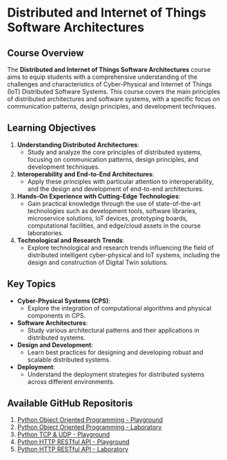 # Distributed and Internet of Things Software Architectures

## Course Overview

The **Distributed and Internet of Things Software Architectures** course aims to equip students with a comprehensive understanding of the challenges and characteristics of Cyber-Physical and Internet of Things (IoT) Distributed Software Systems. This course covers the main principles of distributed architectures and software systems, with a specific focus on communication patterns, design principles, and development techniques.

## Learning Objectives

1. **Understanding Distributed Architectures**: 
   - Study and analyze the core principles of distributed systems, focusing on communication patterns, design principles, and development techniques.   
2. **Interoperability and End-to-End Architectures**:
   - Apply these principles with particular attention to interoperability, and the design and development of end-to-end architectures.
3. **Hands-On Experience with Cutting-Edge Technologies**:
   - Gain practical knowledge through the use of state-of-the-art technologies such as development tools, software libraries, microservice solutions, IoT devices, prototyping boards, computational facilities, and edge/cloud assets in the course laboratories.
4. **Technological and Research Trends**:
   - Explore technological and research trends influencing the field of distributed intelligent cyber-physical and IoT systems, including the design and construction of Digital Twin solutions.
   
## Key Topics

- **Cyber-Physical Systems (CPS)**:
  - Explore the integration of computational algorithms and physical components in CPS.  
- **Software Architectures**:
  - Study various architectural patterns and their applications in distributed systems.
- **Design and Development**:
  - Learn best practices for designing and developing robust and scalable distributed systems.
- **Deployment**:
  - Understand the deployment strategies for distributed systems across different environments.

## Available GitHub Repositoris 

1. [Python Object Oriented Programming - Playground](https://github.com/Distributed-IoT-Software-Arch-Course/python-oop-playground)
2. [Python Object Oriented Programming - Laboratory](https://github.com/Distributed-IoT-Software-Arch-Course/laboratory-python-oop)
3. [Python TCP & UDP - Playground](https://github.com/Distributed-IoT-Software-Arch-Course/python-tcp-udp-playground)
4. [Python HTTP RESTful API - Playground](https://github.com/Distributed-IoT-Software-Arch-Course/python-http-api-playground)
5. [Python HTTP RESTful API - Laboratory](https://github.com/Distributed-IoT-Software-Arch-Course/laboratory-python-http-rest-api)
